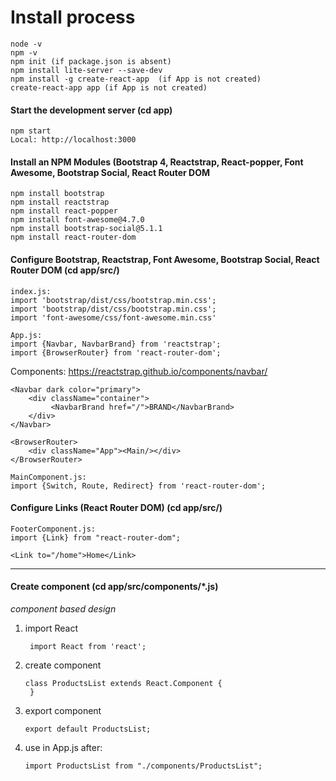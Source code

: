 # Install process

    node -v
    npm -v
    npm init (if package.json is absent)
    npm install lite-server --save-dev
    npm install -g create-react-app  (if App is not created)
    create-react-app app (if App is not created)
    
#### Start the development server (cd app)

    npm start
    Local: http://localhost:3000
    
#### Install an NPM Modules (Bootstrap 4, Reactstrap, React-popper, Font Awesome, Bootstrap Social, React Router DOM 

    npm install bootstrap
    npm install reactstrap
    npm install react-popper
    npm install font-awesome@4.7.0
    npm install bootstrap-social@5.1.1
    npm install react-router-dom
    
#### Configure Bootstrap, Reactstrap, Font Awesome, Bootstrap Social, React Router DOM (cd app/src/)

    index.js:
    import 'bootstrap/dist/css/bootstrap.min.css';
    import 'bootstrap/dist/css/bootstrap.min.css';
    import 'font-awesome/css/font-awesome.min.css'
    
    App.js:
    import {Navbar, NavbarBrand} from 'reactstrap';
    import {BrowserRouter} from 'react-router-dom';
    
Components: https://reactstrap.github.io/components/navbar/

    <Navbar dark color="primary">
        <div className="container">
             <NavbarBrand href="/">BRAND</NavbarBrand>
        </div>
    </Navbar>
    
    <BrowserRouter>
        <div className="App"><Main/></div>
    </BrowserRouter>    
    
    MainComponent.js:
    import {Switch, Route, Redirect} from 'react-router-dom';
    
    
#### Configure Links (React Router DOM) (cd app/src/)

    FooterComponent.js:
    import {Link} from "react-router-dom";
        
    <Link to="/home">Home</Link>
      
  
  
  
  
  
  
  
  
  
  
  
  
  ---  
    
#### Create component (cd app/src/components/*.js)
*component based design*
 
1. import React
    
        import React from 'react';
2. create component
       
       class ProductsList extends React.Component {
        }
3. export component
       
       export default ProductsList;
4. use  <ProductsList/> in App.js after:
       
       import ProductsList from "./components/ProductsList";

 
    
